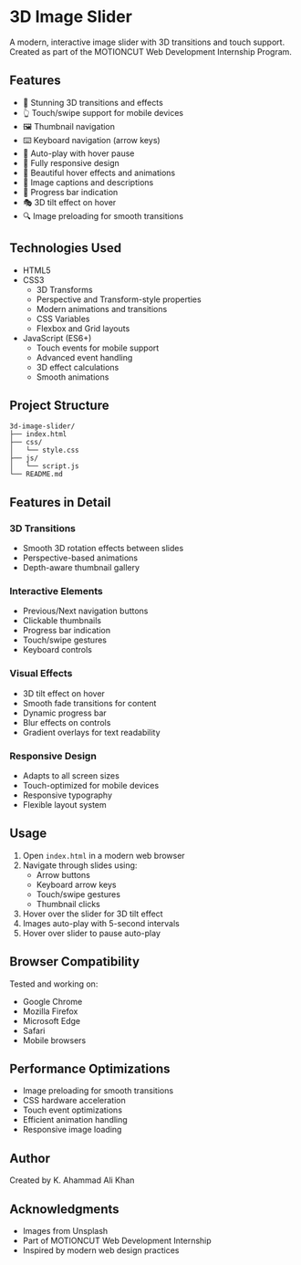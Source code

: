 # 3D Image Slider

A modern, interactive image slider with 3D transitions and touch support. Created as part of the MOTIONCUT Web Development Internship Program.

## Features

- 🎨 Stunning 3D transitions and effects
- 👆 Touch/swipe support for mobile devices
- 🖼️ Thumbnail navigation
- ⌨️ Keyboard navigation (arrow keys)
- 🔄 Auto-play with hover pause
- 📱 Fully responsive design
- 💫 Beautiful hover effects and animations
- 📝 Image captions and descriptions
- 🌟 Progress bar indication
- 🎭 3D tilt effect on hover
- 🔍 Image preloading for smooth transitions

## Technologies Used

- HTML5
- CSS3
  - 3D Transforms
  - Perspective and Transform-style properties
  - Modern animations and transitions
  - CSS Variables
  - Flexbox and Grid layouts
- JavaScript (ES6+)
  - Touch events for mobile support
  - Advanced event handling
  - 3D effect calculations
  - Smooth animations

## Project Structure

```
3d-image-slider/
├── index.html
├── css/
│   └── style.css
├── js/
│   └── script.js
└── README.md
```

## Features in Detail

### 3D Transitions
- Smooth 3D rotation effects between slides
- Perspective-based animations
- Depth-aware thumbnail gallery

### Interactive Elements
- Previous/Next navigation buttons
- Clickable thumbnails
- Progress bar indication
- Touch/swipe gestures
- Keyboard controls

### Visual Effects
- 3D tilt effect on hover
- Smooth fade transitions for content
- Dynamic progress bar
- Blur effects on controls
- Gradient overlays for text readability

### Responsive Design
- Adapts to all screen sizes
- Touch-optimized for mobile devices
- Responsive typography
- Flexible layout system

## Usage

1. Open `index.html` in a modern web browser
2. Navigate through slides using:
   - Arrow buttons
   - Keyboard arrow keys
   - Touch/swipe gestures
   - Thumbnail clicks
3. Hover over the slider for 3D tilt effect
4. Images auto-play with 5-second intervals
5. Hover over slider to pause auto-play

## Browser Compatibility

Tested and working on:
- Google Chrome
- Mozilla Firefox
- Microsoft Edge
- Safari
- Mobile browsers

## Performance Optimizations

- Image preloading for smooth transitions
- CSS hardware acceleration
- Touch event optimizations
- Efficient animation handling
- Responsive image loading

## Author

Created by K. Ahammad Ali Khan

## Acknowledgments

- Images from Unsplash
- Part of MOTIONCUT Web Development Internship
- Inspired by modern web design practices
